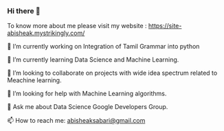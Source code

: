 ### Hi there 👋
To know more about me please visit my website : https://site-abisheak.mystrikingly.com/



🔭 I’m currently working on Integration of Tamil Grammar into python
 
 🌱 I’m currently learning Data Science and Machine Learning.
 
 👯 I’m looking to collaborate on projects with wide idea spectrum related to Meachine learning.
 
 🤔 I’m looking for help with Machine Learning algorithms.
 
 💬 Ask me about Data Science Google Developers Group.
 
 📫 How to reach me: abisheaksabari@gmail.com




<!--
**AbisheakMuralikrishnan/AbisheakMuralikrishnan** is a ✨ _special_ ✨ repository because its `README.md` (this file) appears on your GitHub profile.

Here are some ideas to get you started:

- 🔭 I’m currently working on ...
- 🌱 I’m currently learning ...
- 👯 I’m looking to collaborate on ...
- 🤔 I’m looking for help with ...
- 💬 Ask me about ...
- 📫 How to reach me: ...
- 😄 Pronouns: ...
- ⚡ Fun fact: ...
-->
